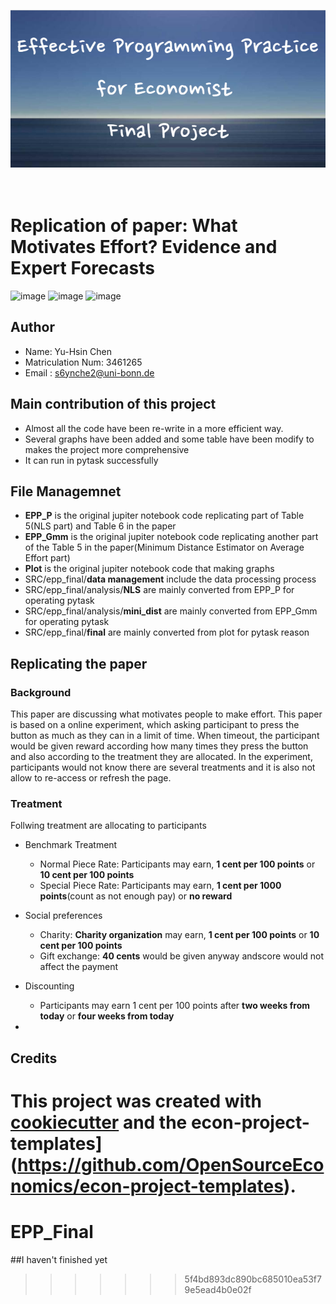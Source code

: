 <p align="center">
  <img src="https://github.com/YH-Chen1225/EPP_Final/blob/master/src/Effective_Programming_Practice_for_Economist%C2%A0Final_Project.png" alt="Sublime's custom image"/>
</p>

<br> Replication of paper: What Motivates Effort? Evidence and Expert Forecasts
=========

![image](https://img.shields.io/badge/Language-Python-brightgreen)
![image](https://img.shields.io/badge/Version-3.11-yellowgreen)
![image](https://img.shields.io/badge/Kernel-epp__final-orange)

## Author
- Name: Yu-Hsin Chen  
- Matriculation Num: 3461265
- Email : s6ynche2@uni-bonn.de 

## Main contribution of this project
- Almost all the code have been re-write in a more efficient way.
- Several graphs have been added and some table have been modify to makes the project more comprehensive
- It can run in pytask successfully

## File Managemnet
- **EPP_P** is the original jupiter notebook code replicating part of Table 5(NLS part) and Table 6 in the paper 
- **EPP_Gmm** is the original jupiter notebook code replicating another part of the Table 5 in the paper(Minimum Distance Estimator on Average Effort part)
- **Plot** is the original jupiter notebook code that making graphs
- SRC/epp_final/**data management** include the data processing process
- SRC/epp_final/analysis/**NLS** are mainly converted from EPP_P for operating pytask
- SRC/epp_final/analysis/**mini_dist** are mainly converted from EPP_Gmm for operating pytask
- SRC/epp_final/**final** are mainly converted from plot for pytask reason


## Replicating the paper

### Background
This paper are discussing what motivates people to make effort. This paper is based on a online experiment, which asking participant to press
the button as much as they can in a limit of time. When timeout, the participant would be given reward according how many times they press the button and also according to the treatment they are allocated. In the experiment, participants would not know there are several treatments and it is also not allow to re-access or refresh the page. 

### Treatment
Follwing treatment are allocating to participants
- Benchmark Treatment
  - Normal Piece Rate: Participants may earn, **1 cent per 100 points** or **10 cent per 100 points**
  - Special Piece Rate: Participants may earn, **1 cent per 1000 points**(count as not enough pay) or **no reward**

- Social preferences
  - Charity: **Charity organization** may earn, **1 cent per 100 points** or **10 cent per 100 points**
  - Gift exchange: **40 cents** would be given anyway andscore would not affect the payment
 
- Discounting
  - Participants may earn 1 cent per 100 points after **two weeks from today** or **four weeks from today**

- 
  














## Credits
This project was created with [cookiecutter](https://github.com/audreyr/cookiecutter)
and the
econ-project-templates](https://github.com/OpenSourceEconomics/econ-project-templates).
=======
# EPP_Final
##I haven't finished yet
>>>>>>> 5f4bd893dc890bc685010ea53f79e5ead4b0e02f
